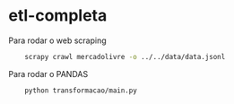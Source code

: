 # etl-completa

Para rodar o web scraping 
```bash
    scrapy crawl mercadolivre -o ../../data/data.jsonl
```

Para rodar o PANDAS
```bash
    python transformacao/main.py
```
